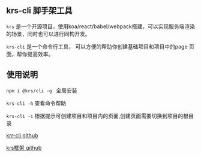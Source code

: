 ## krs-cli  脚手架工具

`krs` 是一个开源项目，使用koa/react/babel/webpack搭建，可以实现服务端渲染的场景，同时也可以进行同构开发。

`krs-cli` 是一个命令行工具， 可以方便的帮助你创建基础项目和项目中的page 页面，帮你提高效率。

## 使用说明

`npm i @krs/cli -g `  全局安装

`krs-cli -h` 查看命令帮助

`krs-cli -i` 根据提示可创建项目和项目内的页面,创建页面需要切换到项目的根目录

[krr-cli github](https://github.com/Bigerfe/krs-cli)

[krs框架 github](https://github.com/Bigerfe/koa-react-ssr)